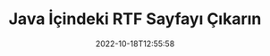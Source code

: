 ---
############################# Static ############################
layout: "auto-gen-merger"
date: 2022-10-18T12:55:58
draft: false
otherformats: vsdm vsdx vssm vssx vstm vstx vsx vtx xlam xls xlsb xlsm xlsx xlt xltm xltx

############################# Head ############################
head_title: "Java İçindeki RTF Sayfayı Çıkarın"
head_description: "Sayfaları bir RTF dosyasından Java içinde hızla çıkarın. Belge birleştirme API'sini kullanarak seçilen sayfaları içeren yeni belgeyi kaydedin."

############################# Header ############################
title: "Java İçindeki RTF Sayfayı Çıkarın"
description: "RTF Sayfalarını birkaç satır Java koduyla çıkarın."
bg_image: "https://cms.admin.containerize.com/templates/aspose/App_Themes/V3/images/bg/header1.png"
bg_overlay: false
button:
    enable: true
    icon: "fas fa-arrow-down"
    label: "Ücretsiz deneme sürümünü indirin"
    link: "https://downloads.groupdocs.com/merger/java"

############################# SubMenu ############################
submenu:
    enable: true

    left:
        img_alt: "GroupDocs.Merger for Java"
        image: "https://cms.admin.containerize.com/templates/groupdocs/images/product-logos/90x90-noborder/groupdocs-merger-java.png"
        product: "GroupDocs.Merger"
        platform: "Java"

    middle:
        button:

            # button loop
            - link: "https://apireference.groupdocs.com/merger/java"
              text: "API Referansı"

            # button loop
            - link: "https://github.com/groupdocs-merger"
              text: "Kod Örnekleri"

            # button loop
            - link: "https://products.groupdocs.app/merger/family"
              text: "Canlı Demolar"

            # button loop
            - link: "https://purchase.groupdocs.com/pricing/merger/java"
              text: "fiyatlandırma"

    right:
        link_download: "https://downloads.groupdocs.com/merger"
        link_learn: "https://docs.groupdocs.com/merger/java"
        link_buy: "https://purchase.groupdocs.com"

############################# About ############################
about:
    enable: true
    title: "GroupDocs.Merger for Java API'si hakkında"
    content: |
        [GroupDocs.Merger for Java](/tr/merger/java/), PDF, Microsoft Office (Word, Excel, PowerPoint) dahil olmak üzere çok çeşitli belge formatlarını güvenli bir şekilde birleştirme ve ayırma için basit bir çözüm sunar , OneNote), OpenDocument, HTML, resimler ve diğer birçok Java uygulamasında. Kodun yalnızca birkaç satırını ekleyerek, belgelerdeki sayfaların yönünü taşıma, kaldırma, döndürme, değiştirme, çıkarma veya değiştirme gibi çeşitli belge işlemlerini gerçekleştirin. Belgeleri birleştirme API'si, sayfadaki belge yapısını, biçimlendirmeyi ve içeriği analiz etmek için belge sayfalarının görüntü olarak önizlemesini de destekler.
        
        GroupDocs.Merger API, dosya sayfası çıkarma özelliklerine ihtiyaç duyan kurumsal çözümler için doğru bir seçimdir. Bu API'ler, J2SE 7.0 (1.7), J2SE 8.0 (1.8), Java 10 dahil olmak üzere tüm büyük işletim sistemlerinde ve platformlarda iyi bir şekilde desteklenir.

############################# Steps ############################
steps:
    enable: true
    title_left: "Java içindeki RTF Dosya Sayfalarını Çıkarın"
    content_left: |
        [GroupDocs.Merger for Java](/tr/merger/java}/), Java geliştiricilerinin bir RTF dosyasından istenen sayfaları çıkarmasını ve farklı kaydetmesini kolaylaştırır birkaç kolay adımı uygulayarak seçilen sayfaları içeren yeni bir dosya.
        
        * Ortaya çıkan belgede görünmesi gereken sayfa numaralarıyla **ExtractOptions**'ı başlatın.
        * Yeni **Birleşme** örneği oluşturun ve kaynak belge yolunu yapıcı parametresi olarak iletin.
        * **extractPages**'i arayın ve **ExtractOptions** nesnesini iletin.
        * **kaydet**'i arayın ve sonuçtaki belgeyi kaydetmek için dosya yolunu belirtin.

    title_right: "sistem gereksinimleri"
    content_right: |
        GroupDocs.Merger for Java API'leri, tüm büyük platformlarda ve işletim sistemlerinde desteklenir. Aşağıdaki kodu çalıştırmadan önce lütfen aşağıdaki ön koşulların sisteminizde kurulu olduğundan emin olun.

        * İşletim Sistemleri: Microsoft Windows, Linux, MacOS
        * Geliştirme Ortamları: NetBeans, IntelliJ IDEA, Eclipse
        * çerçeveler: J2SE 7.0 (1.7), J2SE 8.0 (1.8), Java 10
        * GroupDocs.Merger for Java ürününün en son sürümünü [Maven}](https://repository.groupdocs.com/webapp/#/artifacts/browse/tree/General/repo/com/groupdocs/groupdocs-merger) adresinden indirin
         
    code: |
     {{% merger/additional-styles %}}
     {{< merger/code-merger title="Java örnek kodunu kullanarak RTF dosya sayfaları nasıl ayıklanır">}}

        ```java    
        // GroupDocs.Merger API'sini kullanarak RTF dosya sayfalarını çıkarın
        // Seçili sayfa numaralarıyla ExtractOptions sınıfını başlat
        ExtractOptions extractOptions = new ExtractOptions(new int[] { 2, 5 });

        // Giriş RTF belgesiyle Birleşmeyi Örneklendir
        Merger merger = new Merger("input.rtf");

        // ExtractPages yöntemini çağırın ve buna ExtractOptions nesnesini iletin
        merger.extractPages(extractOptions);
    
        // Çıktı belgesini ayıklanan sayfalarla kaydetmek için kaydetme yöntemini çağırın
        merger.save("output.rtf");
        ```
     {{< /merger/code-merger >}}

############################# Demos ############################
demos:
    enable: true
    title: "Canlı Demolar - Çevrimiçi RTF Sayfayı Çıkarın"
    content: |
       [GroupDocs.Merger Live Demos](https://products.groupdocs.app/splitter/extract-pages/rtf) web sitesini ziyaret ederek RTF dosya sayfalarını hemen çıkarın.
       Canlı demo aşağıdaki avantajlara sahiptir.
        
############################# About Formats ############################
about_formats:
    enable: true

############################# More Formats ############################
more_formats:
    enable: true
    title: "Sayfaları Diğer Belge Formatlarından Çıkarın"
    content: |
        Java, dosya biçimleri ve resimler için birleştirme ve bölme API'sini belgeler. Aşağıda belirtildiği gibi popüler dosya biçimlerinden bazılarını çıkarın.

############################# Back to top ###############################
back_to_top:
    enable: true
---